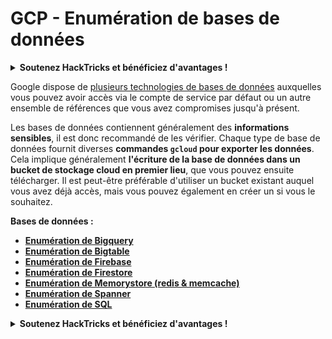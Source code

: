 # GCP - Enumération de bases de données

<details>

<summary><strong>Soutenez HackTricks et bénéficiez d'avantages !</strong></summary>

* Si vous souhaitez voir votre **entreprise annoncée dans HackTricks** ou si vous souhaitez accéder à la **dernière version de PEASS ou télécharger HackTricks en PDF**, consultez les [**PLANS D'ABONNEMENT**](https://github.com/sponsors/carlospolop) !
* Obtenez le [**swag officiel PEASS & HackTricks**](https://peass.creator-spring.com)
* Découvrez [**The PEASS Family**](https://opensea.io/collection/the-peass-family), notre collection d'[**NFTs**](https://opensea.io/collection/the-peass-family) exclusifs
* **Rejoignez** 💬 **le groupe Discord** (https://discord.gg/hRep4RUj7f) ou le **groupe Telegram** (https://t.me/peass) ou **suivez-moi** sur **Twitter** 🐦 [**@carlospolopm**](https://twitter.com/carlospolopm).
* **Partagez vos astuces de piratage en soumettant des PR aux** [**HackTricks**](https://github.com/carlospolop/hacktricks) et [**HackTricks Cloud**](https://github.com/carlospolop/hacktricks-cloud) **dépôts Github.**

</details>

Google dispose de [plusieurs technologies de bases de données](https://cloud.google.com/products/databases/) auxquelles vous pouvez avoir accès via le compte de service par défaut ou un autre ensemble de références que vous avez compromises jusqu'à présent.

Les bases de données contiennent généralement des **informations sensibles**, il est donc recommandé de les vérifier. Chaque type de base de données fournit diverses **commandes `gcloud` pour exporter les données**. Cela implique généralement **l'écriture de la base de données dans un bucket de stockage cloud en premier lieu**, que vous pouvez ensuite télécharger. Il est peut-être préférable d'utiliser un bucket existant auquel vous avez déjà accès, mais vous pouvez également en créer un si vous le souhaitez.

**Bases de données :**

* ****[**Enumération de Bigquery**](gcp-bigquery-enum.md)****
* ****[**Enumération de Bigtable**](gcp-bigtable-enum.md)****
* ****[**Enumération de Firebase**](gcp-firebase-enum.md)****
* ****[**Enumération de Firestore**](gcp-firestore-enum.md)****
* ****[**Enumération de Memorystore (redis & memcache)**](gcp-memorystore-enum.md)****
* ****[**Enumération de Spanner**](gcp-spanner-enum.md)****
* ****[**Enumération de SQL**](gcp-sql-enum.md)****

<details>

<summary><strong>Soutenez HackTricks et bénéficiez d'avantages !</strong></summary>

* Si vous souhaitez voir votre **entreprise annoncée dans HackTricks** ou si vous souhaitez accéder à la **dernière version de PEASS ou télécharger HackTricks en PDF**, consultez les [**PLANS D'ABONNEMENT**](https://github.com/sponsors/carlospolop) !
* Obtenez le [**swag officiel PEASS & HackTricks**](https://peass.creator-spring.com)
* Découvrez [**The PEASS Family**](https://opensea.io/collection/the-peass-family), notre collection d'[**NFTs**](https://opensea.io/collection/the-peass-family) exclusifs
* **Rejoignez** 💬 **le groupe Discord** (https://discord.gg/hRep4RUj7f) ou le **groupe Telegram** (https://t.me/peass) ou **suivez-moi** sur **Twitter** 🐦 [**@carlospolopm**](https://twitter.com/carlospolopm).
* **Partagez vos astuces de piratage en soumettant des PR aux** [**HackTricks**](https://github.com/carlospolop/hacktricks) et [**HackTricks Cloud**](https://github.com/carlospolop/hacktricks-cloud) **dépôts Github.**

</details>